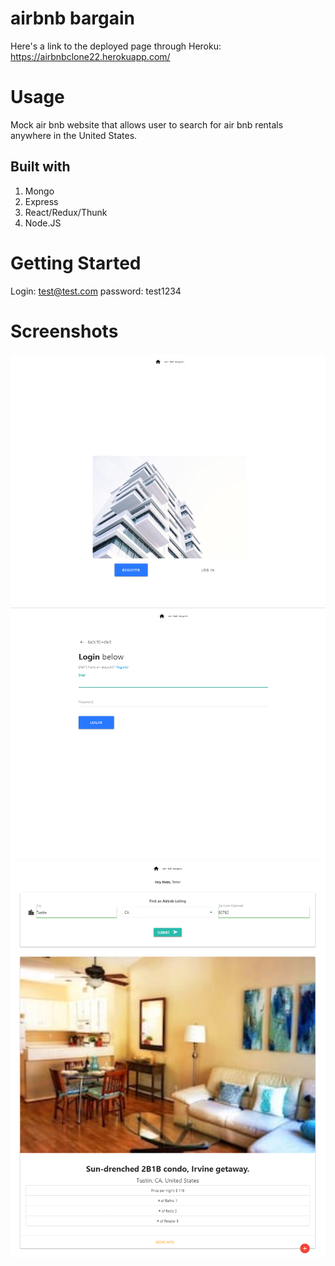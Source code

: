 # airbnb bargain

Here's a link to the deployed page through Heroku: <br>
https://airbnbclone22.herokuapp.com/

# Usage
Mock air bnb website that allows user to search for air bnb rentals anywhere in the United States. 

## Built with 
  1. Mongo
  2. Express
  3. React/Redux/Thunk
  4. Node.JS
  
# Getting Started


Login: test@test.com
password: test1234

# Screenshots

![Landing Page](./client/images/airbnb1.png)
![Login Page](./client/images/airbnb2.png)
![Search Page](./client/images/airbnb3.png)



